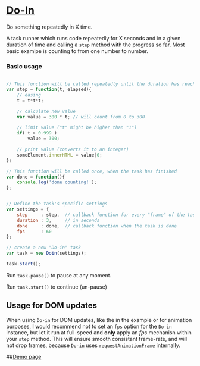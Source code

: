 [Do-In](https://yaireo.github.io/Do-in)
========

Do something repeatedly in X time.

A task runner which runs code repeatedly for X seconds and in a given duration of time and calling a `step` method with the progress so far.
Most basic examlpe is counting to from one number to number.

### Basic usage

```javascript

// This function will be called repeatedly until the duration has reached
var step = function(t, elapsed){
    // easing
    t = t*t*t;

    // calculate new value
    var value = 300 * t; // will count from 0 to 300

    // limit value ("t" might be higher than "1")
    if( t > 0.999 )
        value = 300;

    // print value (converts it to an integer)
    someElement.innerHTML = value|0;
};

// This function will be called once, when the task has finished
var done = function(){
    console.log('done counting!');
};


// Define the task's specific settings
var settings = {
    step     : step,  // callback function for every "frame" of the task
    duration : 3,     // in seconds
    done     : done,  // callback function when the task is done
    fps      : 60
};

// create a new "Do-in" task
var task = new Doin(settings);

task.start();
````

Run `task.pause()` to pause at any moment.

Run `task.start()` to continue (un-pause)

## Usage for DOM updates

When using `Do-in` for DOM updates, like the in the example or for animation purposes, I would recommend not to set an `fps`
option for the `Do-in` instance, but let it run at full-speed and **only** apply an *fps* mechanisn within your `step` method.
This will ensure smooth consistant frame-rate, and will not drop frames, because `Do-in` uses [`requestAnimationFrame`](https://developer.mozilla.org/en-US/docs/Web/API/window/requestAnimationFrame) internally.

##[Demo page](https://yaireo.github.io/Do-in)
